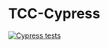 # TCC-Cypress

[![Cypress tests](https://github.com/NavesEdu/TCC-Cypress/actions/workflows/node.js.yml/badge.svg)](https://github.com/NavesEdu/TCC-Cypress/actions/workflows/node.js.yml)
